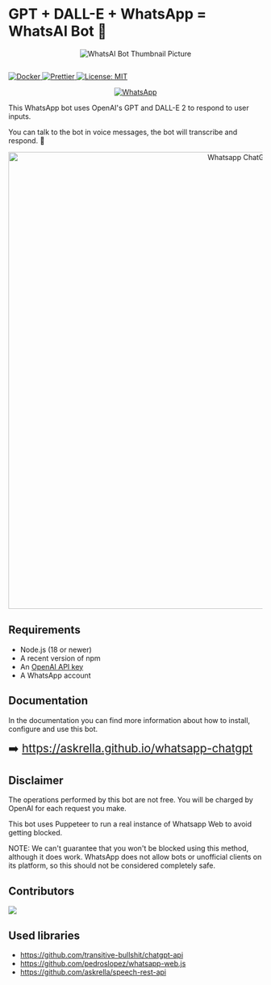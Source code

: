 # GPT + DALL-E + WhatsApp = WhatsAI Bot 🚀

<p align="center">
  <img src="https://wallpapercave.com/wp/wp10299481.png" alt="WhatsAI Bot Thumbnail Picture" />
</p>

<p align="center">
<a href="#"><img src="http://readme-typing-svg.herokuapp.com?color=00ff00&center=true&vCenter=true&multiline=false&lines=WHATSAI+BOT+V1+BETA" alt="">
</p>
  
![Docker](https://github.com/RSxGamerz/WhatsAI-Bot/actions/workflows/docker.yml/badge.svg)
![Prettier](https://github.com/RSxGamerz/WhatsAI-Bot/actions/workflows/prettier.yml/badge.svg)
[![License: MIT](https://img.shields.io/badge/License-GNU-yellow.svg)](https://opensource.org/licenses/MIT)

<p align="center">
<a href="https://chat.whatsapp.com/CPD2ucdJkaW0k7kT8bOqG0"><img alt="WhatsApp" src="https://camo.githubusercontent.com/2157131829ac512183ee8f8b6c6f803688a4cc66a2e686602844e80478401a7c/68747470733a2f2f696d672e736869656c64732e696f2f62616467652f4a6f696e2047726f75702d3235443336363f7374796c653d666f722d7468652d6261646765266c6f676f3d7768617473617070266c6f676f436f6c6f723d7768697465"/></a>
</p>

This WhatsApp bot uses OpenAI's GPT and DALL-E 2 to respond to user inputs.

You can talk to the bot in voice messages, the bot will transcribe and respond. :robot:

<p align="center">
<img width="904" alt="Whatsapp ChatGPT" src="https://user-images.githubusercontent.com/6507938/220681521-17a12a41-44df-4d51-b491-f6a83871fc9e.png">
</p>

## Requirements

-   Node.js (18 or newer)
-   A recent version of npm
-   An [OpenAI API key](https://beta.openai.com/signup)
-   A WhatsApp account

## Documentation

In the documentation you can find more information about how to install, configure and use this bot.

<span style="font-size: 1.4rem;">➡️ https://askrella.github.io/whatsapp-chatgpt</span>

## Disclaimer

The operations performed by this bot are not free. You will be charged by OpenAI for each request you make.

This bot uses Puppeteer to run a real instance of Whatsapp Web to avoid getting blocked.

NOTE: We can't guarantee that you won't be blocked using this method, although it does work. WhatsApp does not allow bots or unofficial clients on its platform, so this should not be considered completely safe.

## Contributors

<a href="https://github.com/RSxGamerz/WhatsAI-Bot/graphs/contributors">
  <img src="https://contrib.rocks/image?repo=askrella/whatsapp-chatgpt" />
</a>

## Used libraries

-   https://github.com/transitive-bullshit/chatgpt-api
-   https://github.com/pedroslopez/whatsapp-web.js
-   https://github.com/askrella/speech-rest-api
